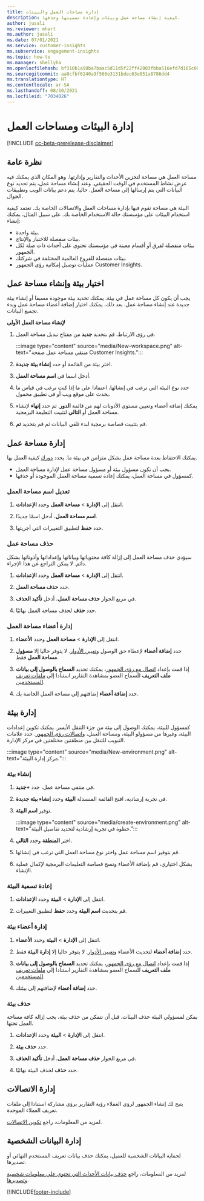 ```yaml
---
title: إدارة مساحات العمل والبيئات
description: كيفية إنشاء مساحة عمل وبيئات وإعادة تسميتها وحذفها.
author: jusali
ms.reviewer: mhart
ms.author: jusali
ms.date: 07/01/2021
ms.service: customer-insights
ms.subservice: engagement-insights
ms.topic: how-to
ms.manager: shellyha
ms.openlocfilehash: bf310b1a50ba7baac5d11d5f22ff42003fbba516efd7d165c00b59adc958da2e
ms.sourcegitcommit: aa0cfbf6240a9f560e3131bdec63e051a8786dd4
ms.translationtype: HT
ms.contentlocale: ar-SA
ms.lasthandoff: 08/10/2021
ms.locfileid: "7034026"
---
```

# <a name="manage-environments-and-workspaces"></a>إدارة البيئات ومساحات العمل

[!INCLUDE [cc-beta-prerelease-disclaimer](includes/cc-beta-prerelease-disclaimer.md)]

## <a name="overview"></a>نظرة عامة‬

مساحة العمل هي مساحة لتخزين الأحداث والتقارير وإدارتها. وهو المكان الذي يمكنك فيه عرض نشاط المستخدم في الوقت الحقيقي. وعند إنشاء مساحة عمل، يتم تحديد نوع البيانات التي يتم إرسالها إلى مساحة العمل. حاليا، يتم دعم بيانات الويب وتطبيقات الجوال.

البيئة هي مساحة تقوم فيها بإدارة مساحات العمل والاتصالات الخاصة بك. تعتمد كيفية استخدام البيئات على مؤسستك حالة الاستخدام الخاصة بك. على سبيل المثال، يمكنك إنشاء:

-   بيئة واحدة.
-   بيئات منفصلة للاختبار والإنتاج.
-   بيئات منفصلة لفرق أو أقسام معينة في مؤسستك تحتوي على أحداث ذات صلة لكل الجمهور.
-   بيئات منفصلة للفروع العالمية المختلفة في شركتك.
-   عمليات توصيل إمكانية رؤى الجمهور Customer Insights.

## <a name="choose-an-environment-and-create-a-workspace"></a>اختيار بيئة وإنشاء مساحة عمل 

يجب أن يكون كل مساحة عمل في بيئة. يمكنك تحديد بيئة موجودة مسبقا أو إنشاء بيئة جديدة عند إنشاء مساحة عمل. بعد ذلك، يمكنك اختيار إضافة أعضاء مساحة عمل وبدء تجميع البيانات.

**لإنشاء مساحة العمل الأولى**

1. في رؤى الارتباط، قم بتحديد **جديد** من مفتاح تبديل مساحة العمل. 

   :::image type="content" source="media/New-workspace.png" alt-text="منتقي مساحة عمل صفحة Customer Insights.":::

1. اختر بيئة من القائمة أو حدد **إنشاء بيئة جديدة**.

1. أدخل اسما في **اسم مساحة العمل**. 

1. حدد نوع البيئة التي ترغب في إنشائها، اعتمادا على ما إذا كنت ترغب في قياس ما يحدث على موقع ويب أو في تطبيق محمول. 

1. يمكنك إضافة أعضاء وتعيين مستوى الأذونات لهم من قائمة **الدور**. ثم حدد **إنهاء** لإنشاء مساحة العمل أو **التالي** لتثبيت التعليمة البرمجية. 

1. قم بتثبيت قصاصة برمجية لبدء تلقي البيانات ثم قم بتحديد **تم**. 

## <a name="manage-a-workspace"></a>إدارة مساحة عمل

يمكنك الاحتفاظ بعدة مساحة عمل بشكل متزامن في بيئة ما. يحدد [دورك](user-roles.md) كيفية العمل بها. 

 - يجب أن تكون مسؤول بيئة أو مسؤول مساحة عمل لإدارة مساحة العمل.
 - كمسؤول في مساحة العمل، يمكنك إعادة تسمية مساحة العمل الموجودة أو حذفها. 

### <a name="edit-a-workspace-name"></a>تعديل اسم مساحة العمل

1. انتقل إلى **الإدارة** > **مساحة العمل** وحدد **الإعدادات**.

1. **اسم مساحة العمل**، أدخل اسمًا جديدًا. 

1. حدد **حفظ** لتطبيق التغييرات التي أجريتها.

### <a name="delete-a-workspace"></a>حذف مساحة عمل

سيؤدي حذف مساحة العمل إلى إزالة كافة محتوياتها وبياناتها وإعداداتها وأذوناتها بشكل دائم. لا يمكن التراجع عن هذا الإجراء.

1. انتقل إلى **الإدارة** > **مساحة العمل** وحدد **الإعدادات**.

1. حدد **حذف مساحة العمل**. 

1. في مربع الحوار **حذف مساحة العمل**، أدخل **تأكيد الحذف**. 

1. حدد **حذف** لحذف مساحة العمل نهائيًا.

### <a name="manage-workspace-members"></a>إدارة أعضاء مساحة العمل

1. انتقل إلى **الإدارة** > **مساحة العمل** وحدد **الأعضاء**.

1. حدد **إضافة أعضاء**  لإعطاء حق الوصول و[تعيين الأدوار](user-roles.md). لا يتوفر حاليا إلا **مسؤول مساحة العمل** فقط.

1. إذا قمت بإعداد [اتصال مع رؤى الجمهور](configure-connections.md)، يمكنك تحديد **السماح بالوصول إلى بيانات ملف التعريف** للسماح العضو بمشاهدة التقارير استنادا إلى [ملفات تعريف المستخدمين](profile-reports.md).

1. حدد **إضافة أعضاء** إضافتهم إلى مساحة العمل الخاصة بك.

## <a name="manage-an-environment"></a>إدارة بيئة

كمسؤول للبيئة، يمكنك الوصول إلى بيئة من جزء التنقل الأيسر. يمكنك تكوين إعدادات البيئة، وغيرها من مسؤولو البيئة، ومساحة العمل، و[اتصالات رؤى الجمهور](configure-connections.md). حدد علامات التبويب للتنقل بين منطقتين مختلفتين في مركز الإدارة.

:::image type="content" source="media/New-environment.png" alt-text="مركز إدارة البيئة.":::

### <a name="create-an-environment"></a>إنشاء بيئة

1. في منتقي مساحة عمل، حدد **+جديد**.

1. في تجربة إرشادية، افتح القائمة المنسدلة **البيئة** وحدد **إنشاء بيئة جديدة**. 

1. توفير **اسم البيئة**.

   :::image type="content" source="media/create-environment.png" alt-text="خطوة في تجربة إرشادية لتحديد تفاصيل البيئة.":::

1. اختر **المنطقة** وحدد **التالي**. 

1. قم بتوفير اسم مساحة عمل واختر نوع مساحة العمل التي ترغب في إنشائها. 

1.  بشكل اختياري، قم بإضافة الأعضاء ونسخ قصاصة التعليمات البرمجية لإكمال عملية الإنشاء.

### <a name="rename-an-environment"></a>إعادة تسمية البيئة

1. انتقل إلى **الإدارة** > **البيئة** وحدد **الإعدادات**.

1. قم بتحديث **اسم البيئة** وحدد **حفظ** لتطبيق التغييرات.

### <a name="manage-environment-members"></a>إدارة أعضاء بيئة

1. انتقل إلى **الإدارة** > **البيئة** وحدد **الأعضاء**.

1. حدد **إضافة أعضاء**  لتحديث الأعضاء و[تعيين الأدوار](user-roles.md). لا يتوفر حاليا إلا **إدارة البيئة** فقط.

1. إذا قمت بإعداد [اتصال مع رؤى الجمهور](configure-connections.md)، يمكنك تحديد **السماح بالوصول إلى بيانات ملف التعريف** للسماح العضو بمشاهدة التقارير استنادا إلى [ملفات تعريف المستخدمين](profile-reports.md).

1. حدد **إضافة أعضاء** لإضافتهم إلى بيئتك.

### <a name="delete-an-environment"></a>حذف بيئة

يمكن لمسؤولي البيئة حذف البيئات. قبل أن تتمكن من حذف بيئة، يجب إزالة كافة مساحة العمل تحتها.

1. انتقل إلى **الإدارة** > **البيئة** وحدد **الإعدادات**.

1. حدد **حذف بيئة**. 

1. في مربع الحوار **حذف مساحة العمل**، أدخل **تأكيد الحذف**. 

1. حدد **حذف** لحذف البيئة نهائيًا.

## <a name="manage-connections"></a>إدارة الاتصالات

يتيح لك إنشاء الجمهور لرؤى العملاء رؤية التقارير برؤى مشاركة استنادا إلى ملفات تعريف العملاء الموحدة. 

لمزيد من المعلومات، راجع [تكوين الاتصالات](configure-connections.md).

## <a name="manage-personal-data"></a>إدارة البيانات الشخصية

لحماية البيانات الشخصية للعميل، يمكنك حذف بيانات تعريف المستخدم النهائي أو تصديرها.

لمزيد من المعلومات، راجع [حذف بيانات الأحداث التي تحتوي على معلومات شخصية وتصديرها](delete-export-personal-data.md).


[!INCLUDE[footer-include](../includes/footer-banner.md)]

